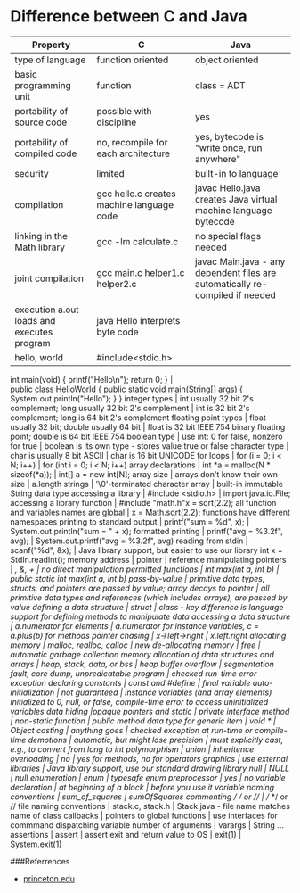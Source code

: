 Difference between C and Java
=============================
Property | C | Java
---------|---|-------
type of language	|	function oriented	|	object oriented
basic programming unit	|	function	|	class = ADT
portability of source code	|	possible with discipline	|	yes
portability of compiled code	|	no, recompile for each architecture	|	yes, bytecode is "write once, run anywhere"
security	|	limited	|	built-in to language
compilation	|	gcc hello.c creates machine language code	|	javac Hello.java creates Java virtual machine language bytecode
linking in the Math library	|	gcc -lm calculate.c	|	no special flags needed
joint compilation	|	gcc main.c helper1.c helper2.c	|	javac Main.java - any dependent files are automatically re-compiled if needed
execution	a.out loads and executes program	|	java Hello interprets byte code
hello, world	|	#include<stdio.h>
int main(void) {
   printf("Hello\n");
   return 0;
}	|	
public class HelloWorld {
   public static void main(String[] args) { 
       System.out.println("Hello");
   }
}
integer types	|	int usually 32 bit 2's complement; long usually 32 bit 2's complement	|	int is 32 bit 2's complement; long is 64 bit 2's complement
floating point types	|	float usually 32 bit;
double usually 64 bit	|	float is 32 bit IEEE 754 binary floating point; double is 64 bit IEEE 754
boolean type	|	use int: 0 for false, nonzero for true	|	boolean is its own type - stores value true or false
character type	|	char is usually 8 bit ASCII	|	char is 16 bit UNICODE
for loops	|	for (i = 0; i < N; i++)	|	for (int i = 0; i < N; i++)
array declarations	|	int *a = malloc(N * sizeof(*a));	|	int[] a = new int[N];
array size	|	arrays don't know their own size	|	a.length
strings	|	'\0'-terminated character array	|	built-in immutable String data type
accessing a library	|	#include <stdio.h>	|	import java.io.File;
accessing a library function	|	#include "math.h"x = sqrt(2.2); all function and variables names are global	|	x = Math.sqrt(2.2); functions have different namespaces
printing to standard output	|	printf("sum = %d", x);	|	System.out.println("sum = " + x);
formatted printing	|	printf("avg = %3.2f", avg);	|	System.out.printf("avg = %3.2f", avg)
reading from stdin	|	scanf("%d", &x);	|	Java library support, but easier to use our library int x = StdIn.readInt();
memory address	|	pointer	|	reference
manipulating pointers	|	*, &, +	|	no direct manipulation permitted
functions	|	int max(int a, int b)	|	public static int max(int a, int b)
pass-by-value	|	primitive data types, structs, and pointers are passed by value; array decays to pointer	|	all primitive data types and references (which includes arrays), are passed by value
defining a data structure	|	struct	|	class - key difference is language support for defining methods to manipulate data 
accessing a data structure	|	a.numerator for elements	|	a.numerator for instance variables, c = a.plus(b) for methods
pointer chasing	|	x->left->right	|	x.left.right
allocating memory	|	malloc, realloc, calloc |	new
de-allocating memory	|	free	|	automatic garbage collection
memory allocation of data structures and arrays	|	heap, stack, data, or bss	|	heap
buffer overflow	|	segmentation fault, core dump, unpredicatable program	|	checked run-time error exception
declaring constants	|	const and #define	|	final
variable auto-initialization	|	not guaranteed	|	instance variables (and array elements) initialized to 0, null, or false, compile-time error to access uninitialized variables
data hiding	|opaque pointers and static	|	private
interface method	|	non-static function	|	public method
data type for generic item	|	void *	|	Object
casting	|	anything goes	|	checked exception at run-time or compile-time
demotions	|	automatic, but might lose precision	|	must explicitly cast, e.g., to convert from long to int
polymorphism	|	union	|	inheritence
overloading	|	no	|	yes for methods, no for operators
graphics	|	use external libraries	|	Java library support, use our standard drawing library
null	|	NULL	|	null
enumeration	|	enum	|	typesafe enum
preprocessor	|	yes	|	no
variable declaration	|	at beginning of a block	|	before you use it
variable naming conventions	|	sum_of_squares	|	sumOfSquares
commenting	/* */ or //	|	/* */ or //
file naming conventions	|	stack.c, stack.h	|	Stack.java - file name matches name of class
callbacks	|	pointers to global functions	|	use interfaces for commmand dispatching
variable number of arguments	|	varargs	|	String ...
assertions	|	assert	|	assert
exit and return value to OS	|	exit(1)	|	System.exit(1)


  
###Referrences

* [princeton.edu](http://introcs.cs.princeton.edu/java/faq/c2java.html)

